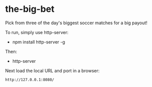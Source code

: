 # the-big-bet

Pick from three of the day's biggest soccer matches for a big payout!

To run, simply use http-server:

- npm install http-server -g

Then:

- http-server

Next load the local URL and port in a browser:

`http://127.0.0.1:8080/`
